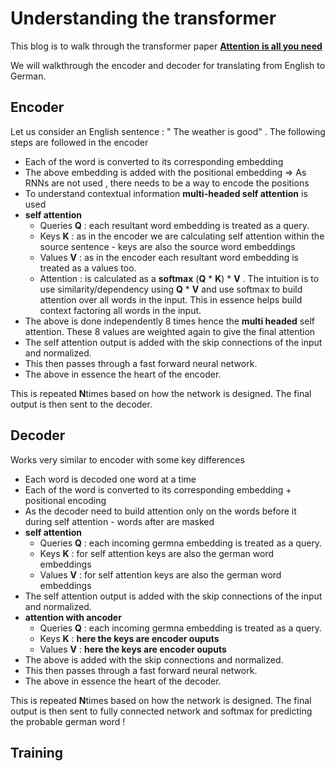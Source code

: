 # Understanding the transformer

This blog is to walk through the transformer paper [**Attention is all you need**](https://arxiv.org/pdf/1706.03762.pdf)

We will walkthrough the encoder and decoder for translating from English to German.

## Encoder

Let us consider an English sentence : " The weather is good" . The following steps are followed in the encoder

- Each of the word is converted to its corresponding embedding 
- The above embedding is added with the positional embedding => As RNNs are not used , there needs to be a way to encode the positions
- To understand contextual information **multi-headed self attention** is used
- **self attention** 
  - Queries **Q** : each resultant word embedding is treated as a query.  
  - Keys **K** : as in the encoder we are calculating self attention within the source sentence - keys are also the source word embeddings
  - Values **V** : as in the encoder each resultant word embedding is treated as a values too.
  - Attention : is calculated as a **softmax** (**Q** * **K**) * **V** . The intuition is to use similarity/dependency using **Q** * **V** and use softmax to build attention over all words in the input. This in essence helps build context factoring all words in the input.
- The above is done independently 8 times hence the **multi headed** self attention. These 8 values are weighted again to give the final attention
- The self attention output is added with the skip connections of the input and normalized.
- This then passes through a fast forward neural network. 
- The above in essence the heart of the encoder. 
 
 This is repeated **N**times based on how the network is designed. The final output is then sent to the decoder.
   
  


## Decoder

Works very similar to encoder with some key differences

- Each word is decoded one word at a time
- Each of the word is converted to its corresponding embedding + positional encoding 
- As the decoder need to build attention only on the words before it during self attention - words after are masked 
- **self attention** 
  - Queries **Q** : each incoming germna embedding is treated as a query.  
  - Keys **K** : for self attention keys are also the german word embeddings
  - Values **V** : for self attention keys are also the german word embeddings
- The self attention output is added with the skip connections of the input and normalized.
- **attention with ancoder** 
  - Queries **Q** : each incoming germna embedding is treated as a query.  
  - Keys **K** : **here the keys are encoder ouputs**
  - Values **V** : **here the keys are encoder ouputs**
- The above is added with the skip connections and normalized.
- This then passes through a fast forward neural network. 
- The above in essence the heart of the decoder. 

This is repeated **N**times based on how the network is designed. The final output is then sent to fully connected network and softmax for predicting the probable german word !

## Training



